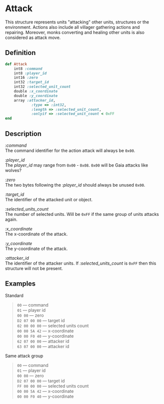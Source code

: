 # Attack

This structure represents units "attacking" other units, structures or the environment.
Actions also include all villager gathering actions and repairing. 
Moreover, monks converting and healing other units is also considered as attack move.

## Definition

```ruby
def Attack
	int8 :command 
	int8 :player_id
	int16 :zero
	int32 :target_id
	int32 :selected_unit_count
	double :x_coordinate
	double :y_coordinate
	array :attacker_id, 
			:type => :int32, 
 			:length => :selected_unit_count, 
 			:onlyif => :selected_unit_count < 0xFF
end
```

## Description

*:command*  
The command identifier for the action attack will always be `0x00`.

*:player_id*  
The *player_id* may range from `0x00` - `0x08`.
`0x00` will be Gaia attacks like wolves?

*:zero*  
The two bytes following the *:player_id* should always be unused `0x00`.

*:target_id*  
The identifier of the attacked unit or object.

*:selected_units_count*  
The number of selected units. Will be `0xFF` if the same group of units attacks again.  

*:x_coordinate*  
The x-coordinate of the attack.

*:y_coordinate*  
The y-coordinate of the attack.

*:attacker_id*  
The identifier of the attacker units. If *:selected_units_count* is `0xFF` then this structure will not be present.

## Examples

Standard

>`00` &mdash; command  
>`01` &mdash; player id  
>`00 00` &mdash; zero  
>`D2 07 00 00` &mdash; target id  
>`02 00 00 00` &mdash; selected units count  
>`00 00 5A 42` &mdash; x-coordinate  
>`00 00 F0 40` &mdash; y-coordinate    
>`62 07 00 00` &mdash; attacker id  
>`63 07 00 00` &mdash; attacker id

Same attack group

>`00` &mdash; command  
>`01` &mdash; player id  
>`00 00` &mdash; zero   
>`D2 07 00 00` &mdash; target id   
>`FF 00 00 00` &mdash; selected units count  
>`00 00 5A 42` &mdash; x-coordinate    
>`00 00 F0 40` &mdash; y-coordinate    

